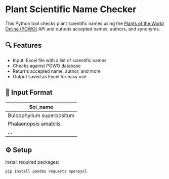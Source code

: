 # Plant Scientific Name Checker

This Python tool checks plant scientific names using the [Plants of the World Online (POWO)](https://powo.science.kew.org) API and outputs accepted names, authors, and synonyms.

## 🔍 Features

- Input: Excel file with a list of scientific names
- Checks against POWO database
- Returns accepted name, author, and more
- Output saved as Excel for easy use

## 📂 Input Format

| Sci_name           |
|---------------------------|
| Bulbophyllum superpositum |
| Phalaenopsis amabilis     |
| ...                       |

## ⚙️ Setup

Install required packages:

```bash
pip install pandas requests openpyxl
